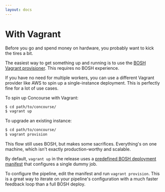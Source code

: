 ```yaml
---
layout: docs
---
```


# With Vagrant

Before you go and spend money on hardware, you probably want to kick the tires a
bit.

The easiest way to get something up and running is to use the [BOSH Vagrant
provisioner](https://github.com/cppforlife/vagrant-bosh). This requires no BOSH
experience.

If you have no need for multiple workers, you can use a different Vagrant
provider like AWS to spin up a single-instance deployment. This is perfectly
fine for a lot of use cases.

To spin up Concourse with Vagrant:

~~~ sh
$ cd path/to/concourse/
$ vagrant up
~~~

To upgrade an existing instance:

~~~ sh
$ cd path/to/concourse/
$ vagrant provision
~~~

This flow still uses BOSH, but makes some sacrifices. Everything's on one
machine, which isn't exactly production-worthy and scalable.

By default, `vagrant up` in the release uses a [predefined BOSH deployment
manifest](https://github.com/concourse/concourse/blob/master/manifests/vagrant-bosh.yml)
that configures a single dummy job.

To configure the pipeline, edit the manifest and run `vagrant provision`. This
is a great way to iterate on your pipeline's configuration with a much faster
feedback loop than a full BOSH deploy.
